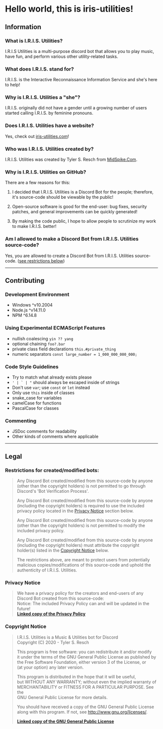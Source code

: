 # Hello world, this is iris-utilities!

## Information

### What is I.R.I.S. Utilities?

I.R.I.S Utilities is a multi-purpose discord bot that allows you to play music, have fun, and perform various other utility-related tasks.

### What does I.R.I.S. stand for?

I.R.I.S. is the Interactive Reconnaissance Information Service and she's here to help!

### Why is I.R.I.S. Utilities a "she"?

I.R.I.S. originally did not have a gender until a growing number of users started calling I.R.I.S. by feminine pronouns.

### Does I.R.I.S. Utilities have a website?

Yes, check out [iris-utilities.com](https://iris-utilities.com/)!

### Who was I.R.I.S. Utilities created by?

I.R.I.S. Utilities was created by Tyler S. Resch from [MidSpike.Com](https://midspike.com/).

### Why is I.R.I.S. Utilities on GitHub?

There are a few reasons for this:

1. I decided that I.R.I.S. Utilities is a Discord Bot for the people; therefore, it's source-code should be viewable by the public!

2. Open-source software is good for the end-user: bug fixes, security patches, and general improvements can be quickly generated!

3. By making the code public, I hope to allow people to scrutinize my work to make I.R.I.S. better!

### Am I allowed to make a Discord Bot from I.R.I.S. Utilities source-code?

Yes, you are allowed to create a Discord Bot from I.R.I.S. Utilities source-code. ([see restrictions below](#legal))

---

## Contributing

### Development Environment

-   Windows ^v10.2004
-   Node.js ^v14.11.0
-   NPM ^6.14.8

### Using Experimental ECMAScript Features

-   nullish coalescing `yin ?? yang`
-   optional chaining `foo?.bar`
-   private class field declarations `this.#private_thing`
-   numeric separators `const large_number = 1_000_000_000_000;`

### Code Style Guidelines

-   Try to match what already exists please
-   `` ' | ` | " `` should always be escaped inside of strings
-   Don't use `var`; use `const` or `let` instead
-   Only use `this` inside of classes
-   snake_case for variables
-   camelCase for functions
-   PascalCase for classes

### Commenting

-   JSDoc comments for readability
-   Other kinds of comments where applicable

---

## Legal

### Restrictions for created/modified bots:

> Any Discord Bot created/modified from this source-code by anyone (other than the copyright holders) is not permitted to go through Discord's 'Bot Verification Process'.
>
> Any Discord Bot created/modified from this source-code by anyone (including the copyright holders) is required to use the included privacy policy located in the [Privacy Notice](#privacy-notice) section below.
>
> Any Discord Bot created/modified from this source-code by anyone (other than the copyright holders) is not permitted to modify the included privacy policy.
>
> Any Discord Bot created/modified from this source-code by anyone (including the copyright holders) must attribute the copyright holder(s) listed in the [Copyright Notice](#copyright-notice) below.
>
> The restrictions above, are meant to protect users from potentially malicious copies/modifications of this source-code and uphold the authenticity of I.R.I.S. Utilities.

### Privacy Notice

> We have a privacy policy for the creators and end-users of any Discord Bot created from this source-code:  
> Notice: The included Privacy Policy can and will be updated in the future!  
> **[Linked copy of the Privacy Policy](PRIVACY.md)**

### Copyright Notice

> I.R.I.S. Utilities is a Music & Utilities bot for Discord  
> Copyright (C) 2020 - Tyler S. Resch
>
> This program is free software: you can redistribute it and/or modify  
> it under the terms of the GNU General Public License as published by  
> the Free Software Foundation, either version 3 of the License, or  
> (at your option) any later version.
>
> This program is distributed in the hope that it will be useful,  
> but WITHOUT ANY WARRANTY; without even the implied warranty of  
> MERCHANTABILITY or FITNESS FOR A PARTICULAR PURPOSE. See the  
> GNU General Public License for more details.
>
> You should have received a copy of the GNU General Public License  
> along with this program. If not, see <http://www.gnu.org/licenses/>.
>
> **[Linked copy of the GNU General Public License](LICENSE.md)**
